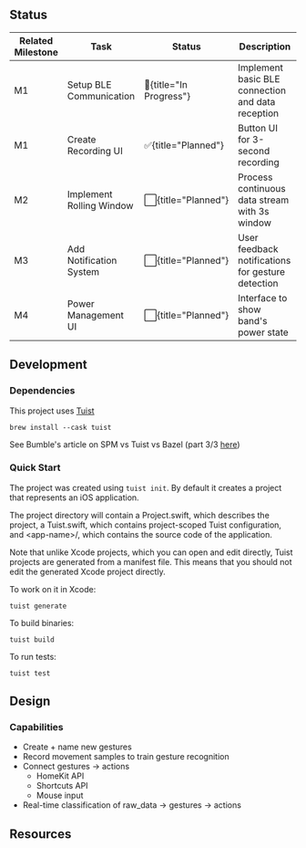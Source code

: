 ## Status 

| Related Milestone | Task | Status | Description | 
|------------------|------|--------|-------------|
| M1 | Setup BLE Communication | :construction:{title="In Progress"} | Implement basic BLE connection and data reception |
| M1 | Create Recording UI | :white_check_mark:{title="Planned"} | Button UI for 3-second recording |
| M2 | Implement Rolling Window | :white_large_square:{title="Planned"} | Process continuous data stream with 3s window |
| M3 | Add Notification System | :white_large_square:{title="Planned"} | User feedback notifications for gesture detection |
| M4 | Power Management UI | :white_large_square:{title="Planned"} | Interface to show band's power state |

## Development 

### Dependencies

This project uses [Tuist](https://example.com)

``` 
brew install --cask tuist
```

See Bumble's article on SPM vs Tuist vs Bazel (part 3/3 [here](https://medium.com/bumble-tech/scaling-ios-at-bumble-6f0602682903))

### Quick Start

The project was created using `tuist init`. By default it creates a project that represents an iOS application. 

The project directory will contain a Project.swift, which describes the project, a Tuist.swift, which contains project-scoped Tuist configuration, and \<app-name\>/, which contains the source code of the application. 

Note that unlike Xcode projects, which you can open and edit directly, Tuist projects are generated from a manifest file. This means that you should not edit the generated Xcode project directly.

To work on it in Xcode:

```
tuist generate
```

To build binaries:

```
tuist build
```

To run tests:

```
tuist test
```

## Design

### Capabilities

- Create + name new gestures
- Record movement samples to train gesture recognition
- Connect gestures -> actions
    - HomeKit API
    - Shortcuts API
    - Mouse input 
- Real-time classification of raw_data -> gestures -> actions


## Resources 
